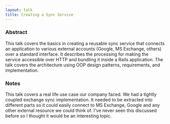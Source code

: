 ```yaml
---
layout: talk
title: Creating a Sync Service
---
```


### Abstract

This talk covers the basics in creating a reusable sync service that connects an
application to various external accounts (Google, MS Exchange, others)
over a standard interface. It describes the processing for making the
service accessible over HTTP and bundling it inside a Rails application.
The talk covers the architecture using OOP design patterns,
requirements, and implementation.

### Notes

This talk covers a real life use case our company faced. We had a
tightly coupled exchange sync implementation. It needed to be extracted
into different parts so it could easily connect to MS Exchange, Google
and any other external resource we could think of. I've never seen this
discussed before so I thought it would be an interesting topic.
